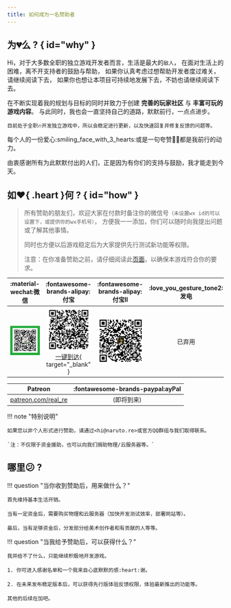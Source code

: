 ```yaml
---
title: 如何成为一名赞助者
---
```


## 为:broken_heart:么 ? { id="why" }

Hi，对于大多数全职的独立游戏开发者而言，生活是最大的`敌人`，
在面对生活上的困难，离不开支持者的鼓励与帮助，
如果你认真考虑过想帮助开发者度过难关，请继续阅读下去，
如果你也想让本项目可持续地发展下去，不妨也请继续阅读下去。

在不断实现着我的规划与目标的同时并致力于创建 __完善的玩家社区__ 与 __丰富可玩的游戏内容__。
与此同时，我也会一直坚持自己的道路，默默前行，一点点进步。

`目前处于全职🔥开发独立游戏中，所以会稳定进行更新，以及快速回复并修复反馈的问题等。`

每个人的一份爱心:smiling_face_with_3_hearts:或是一句夸赞👍🏻都是我前行的动力。

由衷感谢所有为此默默付出的人们，正是因为有你们的支持与鼓励，我才能走到今天。

## 如:heart:{ .heart }何 ? { id="how" }

> 所有赞助的朋友们，欢迎大家在付款时备注你的微信号`（未设置wx id的可以设置下，或提供你的wx手机号）`，
> 方便我一一添加，你们可以随时向我提出问题或了解其他事情。
>
> 同时也方便以后游戏稳定后为大家提供先行测试新功能等权限。
>
> 注意：在你准备赞助之前，请仔细阅读此[页面](../readme/index.md)，以确保本游戏符合你的要求。

| :material-wechat:微信 | :fontawesome-brands-alipay:付宝 | :fontawesome-brands-alipay:付宝Ⅱ | :love_you_gesture_tone2:发电 |
| :---: | :---: | :---: | :---: |
| ![微信](../../assets/img/wx_pay.png) | ![支付宝](../../assets/img/ali_pay.png)[一键到达](https://qr.alipay.com/fkx16609qldaools5agzd75){ target="_blank" } | ![支付宝Ⅱ](../../assets/img/ali_pay2.png) | 已弃用 |

| Patreon | :fontawesome-brands-paypal:ayPal |
| :---: | :---: |
| [patreon.com/real_re](暂时停用) | (即将到来) |

!!! note "特别说明"

    如果您以非个人形式进行赞助，请通过<hi@naruto.re>或官方QQ群组与我们取得联系。

    `注：不仅限于资金援助，也可以向我们捐助物理/云服务器等。`

## 哪里:confused: ?

!!! question "当你收到赞助后，用来做什么？"

    首先维持基本生活开销。

    当有一定资金后，需要购买物理和云服务器（加快开发测试效率，部署网站等）。

    最后，当有足够资金后，分发部分给美术创作者和有贡献的人等等。

!!! question "当我给予赞助后，可以获得什么？"

    我并给不了什么，只能继续积极地开发游戏。

    1. 你可进入感谢名单和一个我来自心底默默的感:heart:谢。

    2. 在未来发布稳定版本后，可以获得先行版体验反馈权限，体验最新推出的功能等。

    其他的后续在加吧。
